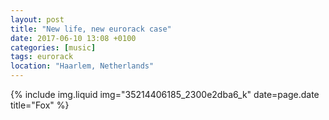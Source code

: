 ```yaml
---
layout: post
title: "New life, new eurorack case"
date: 2017-06-10 13:08 +0100
categories: [music]
tags: eurorack
location: "Haarlem, Netherlands"
---
```


{% include img.liquid img="35214406185_2300e2dba6_k" date=page.date title="Fox" %}
